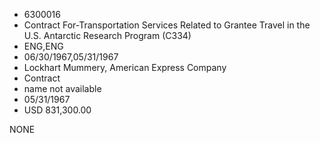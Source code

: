 * 6300016
* Contract For-Transportation Services Related to Grantee     Travel in the U.S. Antarctic Research Program (C334)
* ENG,ENG
* 06/30/1967,05/31/1967
* Lockhart Mummery, American Express Company
* Contract
*   name not available
* 05/31/1967
* USD 831,300.00

NONE